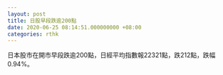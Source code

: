 ```yaml
---
layout: post
title: 日股早段跌逾200點
date: 2020-06-25 08:14:51.000000000 +08:00
categories: rthk
---
```


日本股市在開市早段跌逾200點，日經平均指數報22321點，跌212點，跌幅0.94%。
